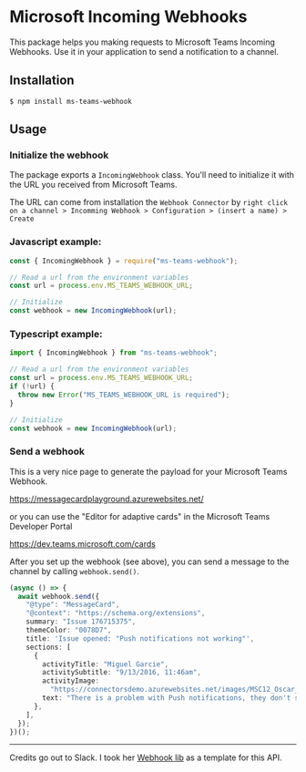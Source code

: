 # Microsoft Incoming Webhooks

This package helps you making requests to Microsoft Teams Incoming Webhooks. Use it in your application to send a notification to a channel.

## Installation

```shell
$ npm install ms-teams-webhook
```

## Usage

### Initialize the webhook

The package exports a `IncomingWebhook` class. You'll need to initialize it with the URL you received from Microsoft Teams.

The URL can come from installation the `Webhook Connector` by `right click on a channel > Incomming Webhook > Configuration > (insert a name) > Create`

### Javascript example:

```javascript
const { IncomingWebhook } = require("ms-teams-webhook");

// Read a url from the environment variables
const url = process.env.MS_TEAMS_WEBHOOK_URL;

// Initialize
const webhook = new IncomingWebhook(url);
```

### Typescript example:

```typescript
import { IncomingWebhook } from "ms-teams-webhook";

// Read a url from the environment variables
const url = process.env.MS_TEAMS_WEBHOOK_URL;
if (!url) {
  throw new Error("MS_TEAMS_WEBHOOK_URL is required");
}

// Initialize
const webhook = new IncomingWebhook(url);
```

### Send a webhook

This is a very nice page to generate the payload for your Microsoft Teams Webhook.

https://messagecardplayground.azurewebsites.net/

or you can use the "Editor for adaptive cards" in the Microsoft Teams Developer Portal

https://dev.teams.microsoft.com/cards

After you set up the webhook (see above), you can send a message to the channel by calling `webhook.send()`.

```typescript
(async () => {
  await webhook.send({
    "@type": "MessageCard",
    "@context": "https://schema.org/extensions",
    summary: "Issue 176715375",
    themeColor: "0078D7",
    title: 'Issue opened: "Push notifications not working"',
    sections: [
      {
        activityTitle: "Miguel Garcie",
        activitySubtitle: "9/13/2016, 11:46am",
        activityImage:
          "https://connectorsdemo.azurewebsites.net/images/MSC12_Oscar_002.jpg",
        text: "There is a problem with Push notifications, they don't seem to be picked up by the connector.",
      },
    ],
  });
})();
```

---

Credits go out to Slack. I took her [Webhook lib](https://github.com/slackapi/node-slack-sdk/blob/master/packages/webhook/README.md) as a template for this API.
